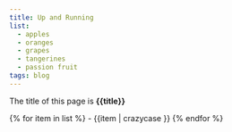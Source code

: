 ```yaml
---
title: Up and Running
list:
  - apples
  - oranges
  - grapes
  - tangerines
  - passion fruit
tags: blog
---
```


The title of this page is **{{title}}**

{% for item in list %} - {{item | crazycase }}
{% endfor %}
